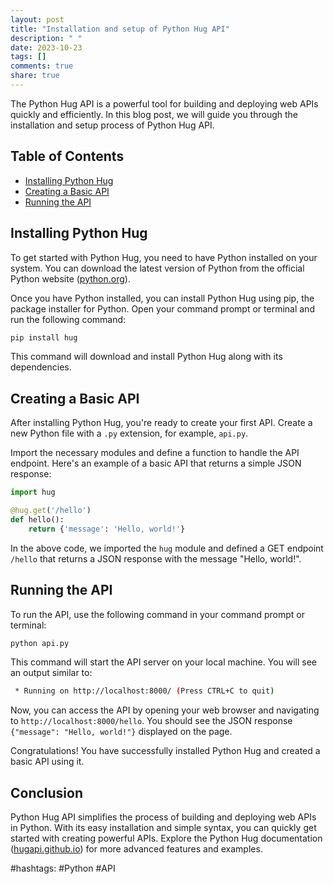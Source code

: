 ```yaml
---
layout: post
title: "Installation and setup of Python Hug API"
description: " "
date: 2023-10-23
tags: []
comments: true
share: true
---
```


The Python Hug API is a powerful tool for building and deploying web APIs quickly and efficiently. In this blog post, we will guide you through the installation and setup process of Python Hug API.

## Table of Contents

- [Installing Python Hug](#installing-python-hug)
- [Creating a Basic API](#creating-a-basic-api)
- [Running the API](#running-the-api)

## Installing Python Hug

To get started with Python Hug, you need to have Python installed on your system. You can download the latest version of Python from the official Python website ([python.org](https://www.python.org/)).

Once you have Python installed, you can install Python Hug using pip, the package installer for Python. Open your command prompt or terminal and run the following command:

```bash
pip install hug
```

This command will download and install Python Hug along with its dependencies.

## Creating a Basic API

After installing Python Hug, you're ready to create your first API. Create a new Python file with a `.py` extension, for example, `api.py`.

Import the necessary modules and define a function to handle the API endpoint. Here's an example of a basic API that returns a simple JSON response:

```python
import hug

@hug.get('/hello')
def hello():
    return {'message': 'Hello, world!'}
```

In the above code, we imported the `hug` module and defined a GET endpoint `/hello` that returns a JSON response with the message "Hello, world!".

## Running the API

To run the API, use the following command in your command prompt or terminal:

```bash
python api.py
```

This command will start the API server on your local machine. You will see an output similar to:

```bash
 * Running on http://localhost:8000/ (Press CTRL+C to quit)
```

Now, you can access the API by opening your web browser and navigating to `http://localhost:8000/hello`. You should see the JSON response `{"message": "Hello, world!"}` displayed on the page.

Congratulations! You have successfully installed Python Hug and created a basic API using it.

## Conclusion

Python Hug API simplifies the process of building and deploying web APIs in Python. With its easy installation and simple syntax, you can quickly get started with creating powerful APIs. Explore the Python Hug documentation ([hugapi.github.io](https://hugapi.github.io/)) for more advanced features and examples.

#hashtags: #Python #API